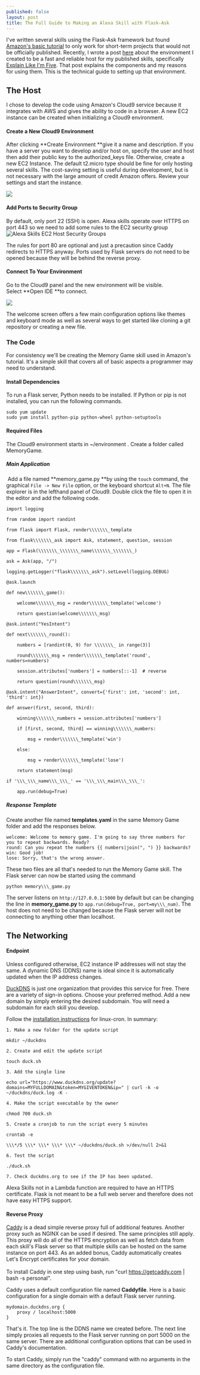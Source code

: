 ```yaml
---
published: false
layout: post
title: The Full Guide to Making an Alexa Skill with Flask-Ask
---
```



I've written several skills using the Flask-Ask framework but found [Amazon's basic tutorial](https://developer.amazon.com/blogs/post/Tx14R0IYYGH3SKT/Flask-Ask-A-New-Python-Framework-for-Rapid-Alexa-Skills-Kit-Development) to only work for short-term projects that would not be officially published. Recently, I wrote a post [here](/My-Alexa-Skills-Environment/)&nbsp;about the environment I created to be a fast and reliable host for my published skills, specifically [Explain Like I'm Five](https://www.amazon.com/Reddit-Explain-Like-Im-Unofficial/dp/B077ZQWYX3). That post explains the components and my reasons for using them. This is the technical guide to setting up that environment.

## The Host

I chose to develop the code using Amazon's Cloud9 service because it integrates with AWS and gives the ability to code in a browser. A new EC2 instance can be created when initializing a Cloud9 environment.

#### Create a New Cloud9 Environment

After clicking&nbsp;**Create Environment&nbsp;**give it a name and description. If you have a server you want to develop and/or host on, specify the user and host then add their public key to the authorized\_keys file. Otherwise, create a new EC2 Instance. The default t2.micro type should be fine for only hosting several skills. The cost-saving setting is useful during development, but is not necessary with the large amount of credit Amazon offers. Review your settings and start the instance.

![](/uploads/versions/environment-details---x----749-762x---.png)

#### Add Ports to Security Group

By default, only port 22 (SSH) is open. Alexa skills operate over HTTPS on port 443 so we need to add some rules to the EC2 security group![Alexa Skills EC2 Host Security Groups](/uploads/versions/security-groups---x----1659-240x---.png)

The rules for port 80 are optional and just a precaution since Caddy redirects to HTTPS anyway. Ports used by Flask servers do not need to be opened because they will be behind the reverse proxy.

#### Connect To Your Environment

Go to the Cloud9 panel and the new environment will be visible. Select&nbsp;**Open IDE&nbsp;**to connect.

![](/uploads/versions/cloud9-panel---x----1546-503x---.png)

The welcome screen offers a few main configuration options like themes and keyboard mode as well as several ways to get started like cloning a git repository or creating a new file.

### The Code

For consistency we'll be creating the Memory Game skill used in Amazon's tutorial. It's a simple skill that covers all of basic aspects a programmer may need to understand.

#### Install Dependencies

To run a Flask server, Python needs to be installed. If Python or pip is not installed, you can run the following commands.

```
sudo yum update
sudo yum install python-pip python-wheel python-setuptools
```

#### Required Files

The Cloud9 environment starts in ~/environment . Create a folder called MemoryGame.

##### Main Application

&nbsp;Add a file named&nbsp;**memory\_game.py&nbsp;**by using the `touch` command, the graphical `File -> New File` option, or the keyboard shortcut `Alt+N`. The file explorer is in the lefthand panel of Cloud9. Double click the file to open it in the editor and add the following code.

```
import logging

from random import randint

from flask import Flask, render\\\\\\\_template

from flask\\\\\\\_ask import Ask, statement, question, session

app = Flask(\\\\\\\_\\\\\\\_name\\\\\\\_\\\\\\\_)

ask = Ask(app, "/")

logging.getLogger("flask\\\\\\\_ask").setLevel(logging.DEBUG)

@ask.launch

def new\\\\\\\_game():

    welcome\\\\\\\_msg = render\\\\\\\_template('welcome')

    return question(welcome\\\\\\\_msg)

@ask.intent("YesIntent")

def next\\\\\\\_round():

    numbers = [randint(0, 9) for \\\\\\\_ in range(3)]

    round\\\\\\\_msg = render\\\\\\\_template('round', numbers=numbers)

    session.attributes['numbers'] = numbers[::-1]  # reverse

    return question(round\\\\\\\_msg)

@ask.intent("AnswerIntent", convert={'first': int, 'second': int, 'third': int})

def answer(first, second, third):

    winning\\\\\\\_numbers = session.attributes['numbers']

    if [first, second, third] == winning\\\\\\\_numbers:

        msg = render\\\\\\\_template('win')

    else:

        msg = render\\\\\\\_template('lose')

    return statement(msg)

if '\\\_\\\_name\\\_\\\_' == '\\\_\\\_main\\\_\\\_':

    app.run(debug=True)
```

##### Response Template

Create another file named&nbsp;**templates.yaml**&nbsp;in the same Memory Game folder and add the responses below.

```
welcome: Welcome to memory game. I'm going to say three numbers for you to repeat backwards. Ready?
round: Can you repeat the numbers {{ numbers|join(", ") }} backwards?
win: Good job!
lose: Sorry, that's the wrong answer.
```

These two files are all that's needed to run the Memory Game skill. The Flask server can now be started using the command

```
python memory\\\_game.py
```

The server listens on `http://127.0.0.1:5000` by default but can be changing the line in **memory\_game.py** to `app.run(debug=True, port=my\\\_num)`. The host does not need to be changed because the Flask server will not be connecting to anything other than localhost.

## The Networking

#### Endpoint

Unless configured otherwise, EC2 instance IP addresses will not stay the same. A dynamic DNS (DDNS) name is ideal since it is automatically updated when the IP address changes.

[DuckDNS](https://www.duckdns.org/) is just one organization that provides this service for free. There are a variety of sign-in options. Choose your preferred method. Add a new domain by simply entering the desired subdomain. You will need a subdomain for each skill you develop.

Follow the [installation instructions](https://www.duckdns.org/install.jsp) for linux-cron. In summary:

```
1. Make a new folder for the update script

mkdir ~/duckdns

2. Create and edit the update script

touch duck.sh

3. Add the single line

echo url="https://www.duckdns.org/update?domains=MYFULLDOMAIN&token=MYGIVENTOKEN&ip=" | curl -k -o ~/duckdns/duck.log -K -

4. Make the script executable by the owner

chmod 700 duck.sh

5. Create a cronjob to run the script every 5 minutes

crontab -e

\\\*/5 \\\* \\\* \\\* \\\* ~/duckdns/duck.sh >/dev/null 2>&1

6. Test the script

./duck.sh

7. Check duckdns.org to see if the IP has been updated.
```

Alexa Skills not in a Lambda function are required to have an HTTPS certificate. Flask is not meant to be a full web server and therefore does not have easy HTTPS support.

#### Reverse Proxy

[Caddy](https://caddyserver.com/)&nbsp;is a dead simple reverse proxy full of additional features. Another proxy such as NGINX can be used if desired. The same principles still apply. This proxy will do all of the HTTPS encryption as well as fetch data from each skill's Flask server so that multiple skills can be hosted on the same instance on port 443. As an added bonus, Caddy automatically creates Let's Encrypt certificates for your domain.<br><br>To install Caddy in one step using bash, run "curl https://getcaddy.com | bash -s personal".

Caddy uses a default configuration file named&nbsp;**Caddyfile**. Here is a basic configuration for a single domain with a default Flask server running.

```
mydomain.duckdns.org {
    proxy / localhost:5000
}
```

That's it. The top line is the DDNS name we created before. The next line simply proxies all requests to the Flask server running on port 5000 on the same server. There are additional configuration options that can be used in Caddy's documentation.

To start Caddy, simply run the "caddy" command with no arguments in the same directory as the configuration file.

&nbsp;